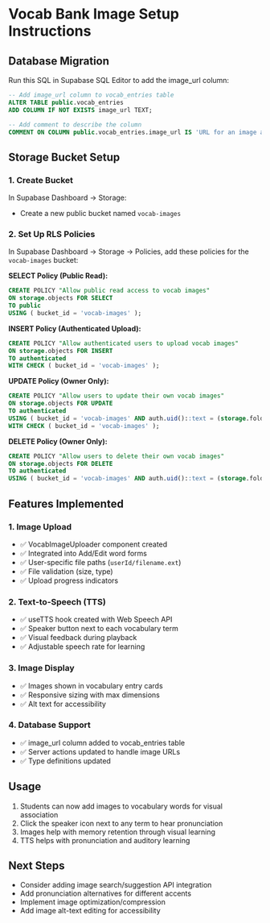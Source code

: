 # Vocab Bank Image Setup Instructions

## Database Migration
Run this SQL in Supabase SQL Editor to add the image_url column:

```sql
-- Add image_url column to vocab_entries table
ALTER TABLE public.vocab_entries
ADD COLUMN IF NOT EXISTS image_url TEXT;

-- Add comment to describe the column
COMMENT ON COLUMN public.vocab_entries.image_url IS 'URL for an image associated with the vocabulary term from Supabase Storage';
```

## Storage Bucket Setup

### 1. Create Bucket
In Supabase Dashboard → Storage:
- Create a new public bucket named `vocab-images`

### 2. Set Up RLS Policies
In Supabase Dashboard → Storage → Policies, add these policies for the `vocab-images` bucket:

**SELECT Policy (Public Read):**
```sql
CREATE POLICY "Allow public read access to vocab images"
ON storage.objects FOR SELECT
TO public
USING ( bucket_id = 'vocab-images' );
```

**INSERT Policy (Authenticated Upload):**
```sql
CREATE POLICY "Allow authenticated users to upload vocab images"
ON storage.objects FOR INSERT
TO authenticated
WITH CHECK ( bucket_id = 'vocab-images' );
```

**UPDATE Policy (Owner Only):**
```sql
CREATE POLICY "Allow users to update their own vocab images"
ON storage.objects FOR UPDATE
TO authenticated
USING ( bucket_id = 'vocab-images' AND auth.uid()::text = (storage.foldername(name))[1] )
WITH CHECK ( bucket_id = 'vocab-images' );
```

**DELETE Policy (Owner Only):**
```sql
CREATE POLICY "Allow users to delete their own vocab images"
ON storage.objects FOR DELETE
TO authenticated
USING ( bucket_id = 'vocab-images' AND auth.uid()::text = (storage.foldername(name))[1] );
```

## Features Implemented

### 1. Image Upload
- ✅ VocabImageUploader component created
- ✅ Integrated into Add/Edit word forms
- ✅ User-specific file paths (`userId/filename.ext`)
- ✅ File validation (size, type)
- ✅ Upload progress indicators

### 2. Text-to-Speech (TTS)
- ✅ useTTS hook created with Web Speech API
- ✅ Speaker button next to each vocabulary term
- ✅ Visual feedback during playback
- ✅ Adjustable speech rate for learning

### 3. Image Display
- ✅ Images shown in vocabulary entry cards
- ✅ Responsive sizing with max dimensions
- ✅ Alt text for accessibility

### 4. Database Support
- ✅ image_url column added to vocab_entries table
- ✅ Server actions updated to handle image URLs
- ✅ Type definitions updated

## Usage
1. Students can now add images to vocabulary words for visual association
2. Click the speaker icon next to any term to hear pronunciation
3. Images help with memory retention through visual learning
4. TTS helps with pronunciation and auditory learning

## Next Steps
- Consider adding image search/suggestion API integration
- Add pronunciation alternatives for different accents
- Implement image optimization/compression
- Add image alt-text editing for accessibility